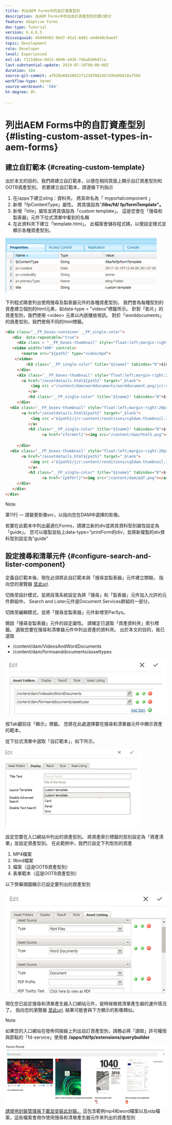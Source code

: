 ```yaml
---
title: 列出AEM Forms中的自訂資產型別
description: 在AEM Forms中列出自訂資產型別的第2部分
feature: Adaptive Forms
doc-type: Tutorial
version: 6.4,6.5
discoiquuid: 4b940465-0bd7-45a2-8d01-e4d640c9aedf
topic: Development
role: Developer
level: Experienced
exl-id: f221d8ee-0452-4690-a936-74bab506d7ca
last-substantial-update: 2019-07-10T00:00:00Z
duration: 184
source-git-commit: af928e60410022f12207082467d3bd9b818af59d
workflow-type: tm+mt
source-wordcount: '584'
ht-degree: 0%

---
```


# 列出AEM Forms中的自訂資產型別 {#listing-custom-asset-types-in-aem-forms}

## 建立自訂範本 {#creating-custom-template}

出於本文的目的，我們將建立自訂範本，以便在相同頁面上顯示自訂資產型別和OOTB資產型別。 若要建立自訂範本，請遵循下列指示

1. 在/apps下建立sling：資料夾。 將其命名為「 myportalcomponent 」
1. 新增「fpContentType」屬性。 將其值設為&quot;**/libs/fd/ fp/formTemplate&quot;。**
1. 新增「title」屬性並將其值設為「custom template」。 這是您會在「搜尋和製表器」元件下拉式清單中看到的名稱
1. 在此資料夾下建立「template.html」。 此檔案會儲存程式碼，以便設定樣式並顯示各種資產型別。

![appsfolder](assets/appsfolder_.png)

下列程式碼會列出使用搜尋及製表器元件的各種資產型別。 我們會為每種型別的資產建立個別的html元素，如data-type = &quot;videos&quot;標籤所示。 針對「影片」的資產型別，我們使用 &lt;video> 元素以內嵌播放視訊。 對於「worddocuments」的資產型別，我們使用不同的html標籤。

```html
<div class="__FP_boxes-container __FP_single-color">
   <div  data-repeatable="true">
     <div class = "__FP_boxes-thumbnail" style="float:left;margin-right:20px;" data-type = "videos">
   <video width="400" controls>
       <source src="${path}" type="video/mp4">
    </video>
         <h3 class="__FP_single-color" title="${name}" tabindex="0">${name}</h3>
     </div>
     <div class="__FP_boxes-thumbnail" style="float:left;margin-right:20px;" data-type = "worddocuments">
       <a href="/assetdetails.html${path}" target="_blank">
           <img src ="/content/dam/worddocuments/worddocument.png/jcr:content/renditions/cq5dam.thumbnail.319.319.png"/>
          </a>
          <h3 class="__FP_single-color" title="${name}" tabindex="0">${name}</h3>
     </div>
  <div class="__FP_boxes-thumbnail" style="float:left;margin-right:20px;" data-type = "xfaForm">
       <a href="/assetdetails.html${path}" target="_blank">
           <img src ="${path}/jcr:content/renditions/cq5dam.thumbnail.319.319.png"/>
          </a>
          <h3 class="__FP_single-color" title="${name}" tabindex="0">${name}</h3>
                <a href="{formUrl}"><img src="/content/dam/html5.png"></a><p>

     </div>
  <div class="__FP_boxes-thumbnail" style="float:left;margin-right:20px;" data-type = "printForm">
       <a href="/assetdetails.html${path}" target="_blank">
           <img src ="${path}/jcr:content/renditions/cq5dam.thumbnail.319.319.png"/>
          </a>
          <h3 class="__FP_single-color" title="${name}" tabindex="0">${name}</h3>
                <a href="{pdfUrl}"><img src="/content/dam/pdf.png"></a><p>
     </div>
   </div>
</div>
```

>[!NOTE]
>
>第11行 — 請變更影像src，以指向您在DAM中選擇的影像。
>
>若要在此範本中列出最適化Forms，請建立新的div並將其資料型別屬性設定為「guide」。 您可以複製並貼上data-type=&quot;printForm的div，並將新複製的div資料型別設定為&quot;guide&quot;

## 設定搜尋和清單元件 {#configure-search-and-lister-component}

定義自訂範本後，現在必須將此自訂範本與「搜尋並製表器」元件建立關聯。 指向您的瀏覽器 [至此url](http://localhost:4502/editor.html/content/AemForms/CustomPortal.html).

切換至設計模式，並將段落系統設定為將「搜尋」和「製表器」元件加入允許的元件群組中。 Search and Lister元件是Document Services群組的一部分。

切換至編輯模式，並將「搜尋並製表器」元件新增至ParSys。

開啟「搜尋並製表器」元件的設定屬性。 請確定已選取「資產資料夾」索引標籤。 選取您要在搜尋和清單器元件中列出資產的資料夾。 出於本文的目的，我已選取

* /content/dam/VideosAndWordDocuments
* /content/dam/formsanddocuments/assettypes

![assetfolder](assets/selectingassetfolders.png)

按Tab鍵前往「顯示」標籤。 您將在此處選擇要在搜尋和清單器元件中顯示資產的範本。

從下拉式清單中選取「自訂範本」，如下所示。

![searchandlister](assets/searchandlistercomponent.gif)

設定您要在入口網站中列出的資產型別。 將資產索引標籤的型別設定為「資產清單」並設定資產型別。 在此範例中，我們已設定下列型別的資產

1. MP4檔案
1. Word檔案
1. 檔案（這是OOTB資產型別）
1. 表單範本（這是OOTB資產型別）

以下熒幕擷圖顯示已設定要列出的資產型別

![assettypes](assets/assettypes.png)

現在您已設定搜尋和清單產生器入口網站元件，是時候檢視清單產生器的運作情況了。 指向您的瀏覽器 [至此url](http://localhost:4502/content/AemForms/CustomPortal.html?wcmmode=disabled). 結果可能會與下方顯示的影像類似。

>[!NOTE]
>
>如果您的入口網站在發佈伺服器上列出自訂資產型別，請務必將「讀取」許可權授與節點的「fd-service」使用者 **/apps/fd/fp/extensions/querybuilder**

![assettypes](assets/assettypeslistings.png)
[請使用封裝管理員下載並安裝此封裝。](assets/customassettypekt1.zip) 這包含範例mp4和word檔案以及xdp檔案，這些檔案會用作使用搜尋和清單產生器元件來列出的資產型別
